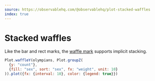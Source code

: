 ```yaml
---
source: https://observablehq.com/@observablehq/plot-stacked-waffles
index: true
---
```


# Stacked waffles

Like the bar and rect marks, the [waffle mark](https://observablehq.com/plot/marks/waffle) supports implicit stacking.

```js echo
Plot.waffleY(olympians, Plot.groupZ(
  {y: "count"},
  {fill: "sex", sort: "sex", fx: "weight", unit: 10}
)).plot({fx: {interval: 10}, color: {legend: true}})
```
